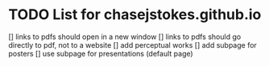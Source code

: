 # TODO List for chasejstokes.github.io

[] links to pdfs should open in a new window
[] links to pdfs should go directly to pdf, not to a website
[] add perceptual works
[] add subpage for posters 
[] use subpage for presentations (default page)